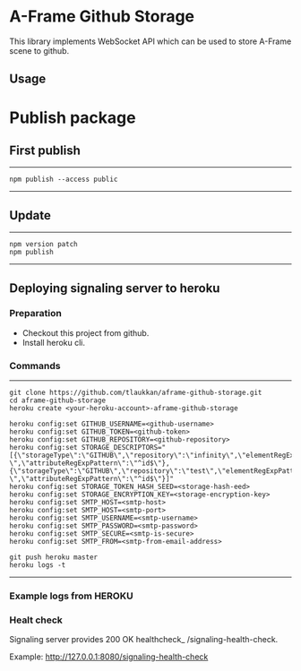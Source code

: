 # A-Frame Github Storage

This library implements WebSocket API which can be used to store A-Frame scene to github.

## Usage

# Publish package

## First publish

---
    npm publish --access public
---

## Update

---
    npm version patch
    npm publish
---

## Deploying signaling server to heroku

### Preparation 

* Checkout this project from github.
* Install heroku cli.

### Commands

---
    git clone https://github.com/tlaukkan/aframe-github-storage.git
    cd aframe-github-storage
    heroku create <your-heroku-account>-aframe-github-storage

    heroku config:set GITHUB_USERNAME=<github-username>
    heroku config:set GITHUB_TOKEN=<github-token>
    heroku config:set GITHUB_REPOSITORY=<github-repository>
    heroku config:set STORAGE_DESCRIPTORS="[{\"storageType\":\"GITHUB\",\"repository\":\"infinity\",\"elementRegExpPattern\":\"^a-\",\"attributeRegExpPattern\":\"^id$\"},{\"storageType\":\"GITHUB\",\"repository\":\"test\",\"elementRegExpPattern\":\"^a-\",\"attributeRegExpPattern\":\"^id$\"}]"
    heroku config:set STORAGE_TOKEN_HASH_SEED=<storage-hash-eed>
    heroku config:set STORAGE_ENCRYPTION_KEY=<storage-encryption-key> 
    heroku config:set SMTP_HOST=<smtp-host>
    heroku config:set SMTP_HOST=<smtp-port> 
    heroku config:set SMTP_USERNAME=<smtp-username>
    heroku config:set SMTP_PASSWORD=<smtp-password>    
    heroku config:set SMTP_SECURE=<smtp-is-secure>
    heroku config:set SMTP_FROM=<smtp-from-email-address> 

    git push heroku master
    heroku logs -t
---

### Example logs from HEROKU

### Healt check
Signaling server provides 200 OK healthcheck_ /signaling-health-check.

Example: http://127.0.0.1:8080/signaling-health-check

